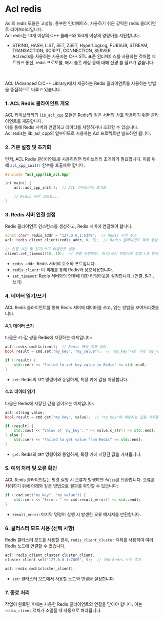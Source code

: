# Acl redis
Acl의 redis 모듈은 고성능, 풍부한 인터페이스, 사용하기 쉬운 강력한 redis 클라이언트 라이브러리입니다. <br>
Acl redis는 13개 이상의 C++ 클래스와 150개 이상의 명령어를 지원합니다. 
* STRING, HASH, LIST, SET, ZSET, HyperLogLog, PUBSUB, STREAM, TRANSACTION, SCRIPT, CONNECTION, SERVER <br>
Acl redis를 사용하는 사용자는 C++ STL 표준 인터페이스를 사용하는 것처럼 네트워크 통신, redis 프로토콜, 해시 슬롯 캐싱 등에 대해 신경 쓸 필요가 없습니다.

<br><br>
ACL (Advanced C/C++ Library)에서 제공하는 Redis 클라이언트를 사용하는 방법을 중점적으로 다루고 있습니다.

### 1. ACL Redis 클라이언트 개요

ACL 라이브러리의 `lib_acl_cpp` 모듈은 Redis와 같은 서버와 상호 작용하기 위한 클라이언트를 제공합니다.  <br>
이를 통해 Redis 서버와 연결하고 데이터를 저장하거나 조회할 수 있습니다. <br>
Acl redis는 lib_acl_cpp의 일부이므로 사용자는 Acl 프로젝트만 빌드하면 됩니다. <br>

### 2. 기본 설정 및 초기화

먼저, ACL Redis 클라이언트를 사용하려면 라이브러리 초기화가 필요합니다. 이를 위해 `acl_cpp_init()` 함수를 호출해야 합니다.

```cpp
#include "acl_cpp/lib_acl.hpp"

int main() {
    acl::acl_cpp_init();  // ACL 라이브러리 초기화

    // Redis 관련 코드들...
}
```

### 3. Redis 서버 연결 설정

Redis 클라이언트 인스턴스를 생성하고, Redis 서버에 연결해야 합니다.

```cpp
const char* redis_addr = "127.0.0.1:6379";  // Redis 서버 주소
acl::redis_client client(redis_addr, 0, 0);  // Redis 클라이언트 객체 생성

// 연결 시간 및 읽기/쓰기 타임아웃 설정
client.set_timeout(10, 10);  // 연결 타임아웃, 읽기/쓰기 타임아웃 설정 (초 단위)
```

- `redis_addr`: Redis 서버의 주소와 포트입니다.
- `redis_client`: 이 객체를 통해 Redis와 상호작용합니다.
- `set_timeout`: Redis 서버와의 연결에 대한 타임아웃을 설정합니다. (연결, 읽기, 쓰기)

### 4. 데이터 읽기/쓰기

ACL Redis 클라이언트를 통해 Redis 서버에 데이터를 쓰고, 읽는 방법을 보여드리겠습니다.

#### 4.1. 데이터 쓰기

다음은 키-값 쌍을 Redis에 저장하는 예제입니다:

```cpp
acl::redis cmd(&client);  // Redis 명령 객체 생성
bool result = cmd.set("my_key", "my_value");  // "my_key"라는 키에 "my_value" 저장

if (!result) {
    std::cerr << "Failed to set key-value in Redis" << std::endl;
}
```

- `set`: Redis의 `SET` 명령어와 동일하게, 특정 키에 값을 저장합니다.

#### 4.2. 데이터 읽기

다음은 Redis에 저장된 값을 읽어오는 예제입니다:

```cpp
acl::string value;
bool result = cmd.get("my_key", value);  // "my_key"에 해당하는 값을 가져옴

if (result) {
    std::cout << "Value of 'my_key': " << value.c_str() << std::endl;
} else {
    std::cerr << "Failed to get value from Redis" << std::endl;
}
```

- `get`: Redis의 `GET` 명령어와 동일하게, 특정 키에 저장된 값을 가져옵니다.

### 5. 예외 처리 및 오류 확인

ACL Redis 클라이언트는 명령 실행 시 오류가 발생하면 `false`를 반환합니다. 오류를 처리하기 위해 아래와 같은 방법으로 결과를 확인할 수 있습니다:

```cpp
if (!cmd.set("my_key", "my_value")) {
    std::cerr << "Error: " << cmd.result_error() << std::endl;
}
```

- `result_error`: 마지막 명령어 실행 시 발생한 오류 메시지를 반환합니다.

### 6. 클러스터 모드 사용 (선택 사항)

Redis 클러스터 모드를 사용할 경우, `redis_client_cluster` 객체를 사용하여 여러 Redis 노드에 연결할 수 있습니다.

```cpp
acl::redis_client_cluster cluster_client;
cluster_client.set("127.0.0.1:7000", 5);  // 여러 Redis 노드 추가

acl::redis cmd(&cluster_client);
```

- `set`: 클러스터 모드에서 사용할 노드와 연결을 설정합니다.

### 7. 종료 처리

작업이 완료된 후에는 사용한 Redis 클라이언트의 연결을 닫아야 합니다. 이는 `redis_client` 객체가 소멸될 때 자동으로 처리됩니다.


